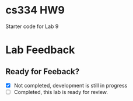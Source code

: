# cs334 HW9
Starter code for Lab 9

# Lab Feedback

## Ready for Feeback?
 - [x] Not completed, development is still in progress
 - [ ] Completed, this lab is ready for review.

